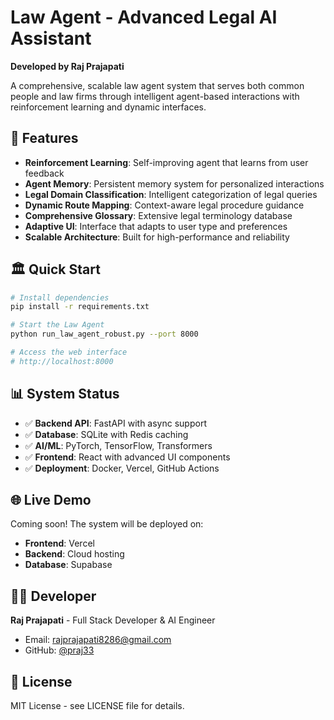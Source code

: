 # Law Agent - Advanced Legal AI Assistant

**Developed by Raj Prajapati**

A comprehensive, scalable law agent system that serves both common people and law firms through intelligent agent-based interactions with reinforcement learning and dynamic interfaces.

## 🚀 Features

- **Reinforcement Learning**: Self-improving agent that learns from user feedback
- **Agent Memory**: Persistent memory system for personalized interactions
- **Legal Domain Classification**: Intelligent categorization of legal queries
- **Dynamic Route Mapping**: Context-aware legal procedure guidance
- **Comprehensive Glossary**: Extensive legal terminology database
- **Adaptive UI**: Interface that adapts to user type and preferences
- **Scalable Architecture**: Built for high-performance and reliability

## 🏛️ Quick Start

```bash
# Install dependencies
pip install -r requirements.txt

# Start the Law Agent
python run_law_agent_robust.py --port 8000

# Access the web interface
# http://localhost:8000
```

## 📊 System Status

- ✅ **Backend API**: FastAPI with async support
- ✅ **Database**: SQLite with Redis caching
- ✅ **AI/ML**: PyTorch, TensorFlow, Transformers
- ✅ **Frontend**: React with advanced UI components
- ✅ **Deployment**: Docker, Vercel, GitHub Actions

## 🌐 Live Demo

Coming soon! The system will be deployed on:
- **Frontend**: Vercel
- **Backend**: Cloud hosting
- **Database**: Supabase

## 👨‍💻 Developer

**Raj Prajapati** - Full Stack Developer & AI Engineer
- Email: rajprajapati8286@gmail.com
- GitHub: [@praj33](https://github.com/praj33)

## 📄 License

MIT License - see LICENSE file for details.